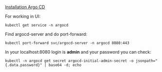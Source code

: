 [Installation Argo CD](https://argo-cd.readthedocs.io/en/stable/cli_installation/)

For working in UI:
```
kubectl get service -n argocd
```

Find argocd-server and do port-forward:
```
kubectl port-forward svc/argocd-server -n argocd 8080:443
```
In your localhost:8080 login is **admin** and your password you can check:
```
kubectl -n argocd get secret argocd-initial-admin-secret -o jsonpath="{.data.password}" | base64 -d; echo
```
